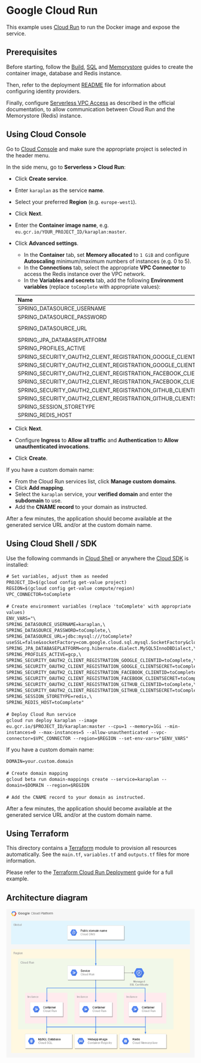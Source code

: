 # Google Cloud Run

This example uses [Cloud Run](https://cloud.google.com/run) to run the Docker image and expose the service.

## Prerequisites

Before starting, follow the [Build](../build), [SQL](../sql) and [Memorystore](../memorystore) guides to create the container image, database and Redis instance.

Then, refer to the deployment [README](../../README.md) file for information about configuring identity providers.

Finally, configure [Serverless VPC Access](https://cloud.google.com/vpc/docs/configure-serverless-vpc-access#creating_a_connector) as described in the official documentation, to allow communication between Cloud Run and the Memorystore (Redis) instance.

## Using Cloud Console

Go to [Cloud Console](https://console.cloud.google.com) and make sure the appropriate project is selected in the header menu.

In the side menu, go to **Serverless > Cloud Run**:
* Click **Create service**.
* Enter `karaplan` as the service **name**.
* Select your preferred **Region** (e.g. `europe-west1`).
* Click **Next**.
* Enter the **Container image name**, e.g. `eu.gcr.io/YOUR_PROJECT_ID/karaplan:master`.
* Click **Advanced settings**.
  * In the **Container** tab, set **Memory allocated** to `1 GiB` and configure **Autoscaling** minimum/maximum numbers of instances (e.g. 0 to 5).
  * In the **Connections** tab, select the appropriate **VPC Connector** to access the Redis instance over the VPC network.
  * In the **Variables and secrets** tab, add the following **Environment variables** (replace `toComplete` with appropriate values):

  | Name | Value |
  | ---- | ----- |
  | SPRING_DATASOURCE_USERNAME | karaplan |
  | SPRING_DATASOURCE_PASSWORD | toComplete |
  | SPRING_DATASOURCE_URL | jdbc:mysql:///toComplete?useSSL=false&socketFactory=com.google.cloud.sql.mysql.SocketFactory&cloudSqlInstance=toComplete |
  | SPRING_JPA_DATABASEPLATFORM | org.hibernate.dialect.MySQL5InnoDBDialect |
  | SPRING_PROFILES_ACTIVE | gcp |
  | SPRING_SECURITY_OAUTH2_CLIENT_REGISTRATION_GOOGLE_CLIENTID | toComplete |
  | SPRING_SECURITY_OAUTH2_CLIENT_REGISTRATION_GOOGLE_CLIENTSECRET | toComplete |
  | SPRING_SECURITY_OAUTH2_CLIENT_REGISTRATION_FACEBOOK_CLIENTID | toComplete |
  | SPRING_SECURITY_OAUTH2_CLIENT_REGISTRATION_FACEBOOK_CLIENTSECRET | toComplete |
  | SPRING_SECURITY_OAUTH2_CLIENT_REGISTRATION_GITHUB_CLIENTID | toComplete |
  | SPRING_SECURITY_OAUTH2_CLIENT_REGISTRATION_GITHUB_CLIENTSECRET | toComplete |
  | SPRING_SESSION_STORETYPE | redis |
  | SPRING_REDIS_HOST | toComplete |
  
* Click **Next**.
* Configure **Ingress** to **Allow all traffic** and **Authentication** to **Allow unauthenticated invocations**.
* Click **Create**.

If you have a custom domain name:
* From the Cloud Run services list, click **Manage custom domains**.
* Click **Add mapping**.
* Select the `karaplan` service, your **verified domain** and enter the **subdomain** to use.
* Add the **CNAME record** to your domain as instructed.

After a few minutes, the application should become available at the generated service URL and/or at the custom domain name.

## Using Cloud Shell / SDK

Use the following commands in [Cloud Shell](https://cloud.google.com/shell/) or anywhere the [Cloud SDK](https://cloud.google.com/sdk/) is installed:

    # Set variables, adjust them as needed
    PROJECT_ID=$(gcloud config get-value project)
    REGION=$(gcloud config get-value compute/region)
    VPC_CONNECTOR=toComplete

    # Create environment variables (replace 'toComplete' with appropriate values)
    ENV_VARS="\
    SPRING_DATASOURCE_USERNAME=karaplan,\
    SPRING_DATASOURCE_PASSWORD=toComplete,\
    SPRING_DATASOURCE_URL=jdbc:mysql:///toComplete?useSSL=false&socketFactory=com.google.cloud.sql.mysql.SocketFactory&cloudSqlInstance=$PROJECT_ID:$REGION:toComplete,\
    SPRING_JPA_DATABASEPLATFORM=org.hibernate.dialect.MySQL5InnoDBDialect,\
    SPRING_PROFILES_ACTIVE=gcp,\
    SPRING_SECURITY_OAUTH2_CLIENT_REGISTRATION_GOOGLE_CLIENTID=toComplete,\
    SPRING_SECURITY_OAUTH2_CLIENT_REGISTRATION_GOOGLE_CLIENTSECRET=toComplete,\
    SPRING_SECURITY_OAUTH2_CLIENT_REGISTRATION_FACEBOOK_CLIENTID=toComplete,\
    SPRING_SECURITY_OAUTH2_CLIENT_REGISTRATION_FACEBOOK_CLIENTSECRET=toComplete,\
    SPRING_SECURITY_OAUTH2_CLIENT_REGISTRATION_GITHUB_CLIENTID=toComplete,\
    SPRING_SECURITY_OAUTH2_CLIENT_REGISTRATION_GITHUB_CLIENTSECRET=toComplete,\
    SPRING_SESSION_STORETYPE=redis,\
    SPRING_REDIS_HOST=toComplete"

    # Deploy Cloud Run service
    gcloud run deploy karaplan --image eu.gcr.io/$PROJECT_ID/karaplan:master --cpu=1 --memory=1Gi --min-instances=0 --max-instances=5 --allow-unauthenticated --vpc-connector=$VPC_CONNECTOR --region=$REGION --set-env-vars="$ENV_VARS"

If you have a custom domain name:

    DOMAIN=your.custom.domain

    # Create domain mapping
    gcloud beta run domain-mappings create --service=karaplan --domain=$DOMAIN --region=$REGION

    # Add the CNAME record to your domain as instructed.

After a few minutes, the application should become available at the generated service URL and/or at the custom domain name.

## Using Terraform

This directory contains a [Terraform](https://terraform.io) module to provision all resources automatically. See the `main.tf`, `variables.tf` and `outputs.tf` files for more information.

Please refer to the [Terraform Cloud Run Deployment](../../terraform/cloudrun) guide for a full example.

## Architecture diagram

![Architecture](architecture.png)
